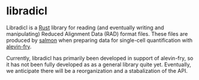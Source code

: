# libradicl

Libradicl is a [Rust](https://www.rust-lang.org/) library for reading (and eventually writing and manipulating) 
Reduced Alignment Data (RAD) format files.  These files are produced by [salmon](https://github.com/COMBINE-lab/salmon)
when preparing data for single-cell quantification with [alevin-fry](https://github.com/COMBINE-lab/alevin-fry).

Currently, libradicl has primarily been developed in support of alevin-fry, so it has not been fully developed as 
as a general library quite yet.  Eventually, we anticipate there will be a reorganization and a stabalization 
of the API.
